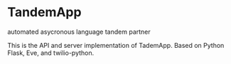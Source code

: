 TandemApp
=========

automated asycronous language tandem partner

This is the API and server implementation of TademApp.  Based on Python Flask, Eve, and twilio-python.
